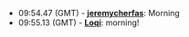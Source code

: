 * <a id="09:54.47">09:54.47 (GMT)</a> - __[jeremycherfas](https://github.com/jeremycherfas)__: Morning
* <a id="09:55.13">09:55.13 (GMT)</a> - __[Loqi](https://github.com/Loqi)__: morning!
